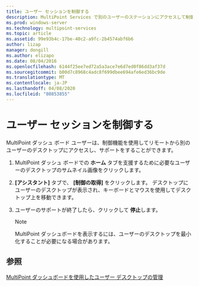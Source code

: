 ```yaml
---
title: ユーザー セッションを制御する
description: MultiPoint Services で別のユーザーのステーションにアクセスして制御する方法について説明します。
ms.prod: windows-server
ms.technology: multipoint-services
ms.topic: article
ms.assetid: 99e93b4c-17be-40c2-a9fc-2b4574abf6b6
author: lizap
manager: dongill
ms.author: elizapo
ms.date: 08/04/2016
ms.openlocfilehash: 6144f25ee7ed72a5a3ace7e6d7ed0f86dd3af37d
ms.sourcegitcommit: b00d7c8968c4adc8f699dbee694afe6ed36bc9de
ms.translationtype: MT
ms.contentlocale: ja-JP
ms.lasthandoff: 04/08/2020
ms.locfileid: "80853855"
---
```

# <a name="take-control-of-a-user-session"></a>ユーザー セッションを制御する
MultiPoint ダッシュ ボード ユーザーは、制御機能を使用してリモートから別のユーザーのデスクトップにアクセスし、サポートをすることができます。  
  
1.  MultiPoint ダッシュ ボードでの **ホーム**  タブを支援するために必要なユーザーのデスクトップのサムネイル画像をクリックします。  
  
2.  **[アシスタント]** タブで、 **[制御の取得]** をクリックします。 デスクトップにユーザーのデスクトップが表示され、キーボードとマウスを使用してデスクトップ上を移動できます。  
  
3.  ユーザーのサポートが終了したら、クリックして **停止**します。  
  
    > [!NOTE]  
    > MultiPoint ダッシュボードを表示するには、ユーザーのデスクトップを最小化することが必要になる場合があります。  
  
## <a name="see-also"></a>参照  
[MultiPoint ダッシュボードを使用したユーザー デスクトップの管理](Manage-User-Desktops-Using-MultiPoint-Dashboard.md)  
  

